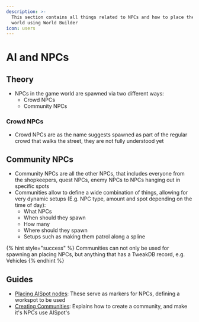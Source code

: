 ```yaml
---
description: >-
  This section contains all things related to NPCs and how to place them in the
  world using World Builder
icon: users
---
```


# AI and NPCs

## Theory

* NPCs in the game world are spawned via two different ways:
  * Crowd NPCs
  * Community NPCs

### Crowd NPCs

* Crowd NPCs are as the name suggests spawned as part of the regular crowd that walks the street, they are not fully understood yet

## Community NPCs

* Community NPCs are all the other NPCs, that includes everyone from the shopkeepers, quest NPCs, enemy NPCs to NPCs hanging out in specific spots
* Communities allow to define a wide combination of things, allowing for very dynamic setups (E.g. NPC type, amount and spot depending on the time of day):
  * What NPCs
  * When should they spawn
  * How many
  * Where should they spawn
  * Setups such as making them patrol along a spline

{% hint style="success" %}
Communities can not only be used for spawning an placing NPCs, but anything that has a TweakDB record, e.g. Vehicles
{% endhint %}

## Guides

* [Placing AISpot nodes](placing-aispot-nodes.md): These serve as markers for NPCs, defining a workspot to be used
* [Creating Communities](creating-communities.md): Explains how to create a community, and make it's NPCs use AISpot's
